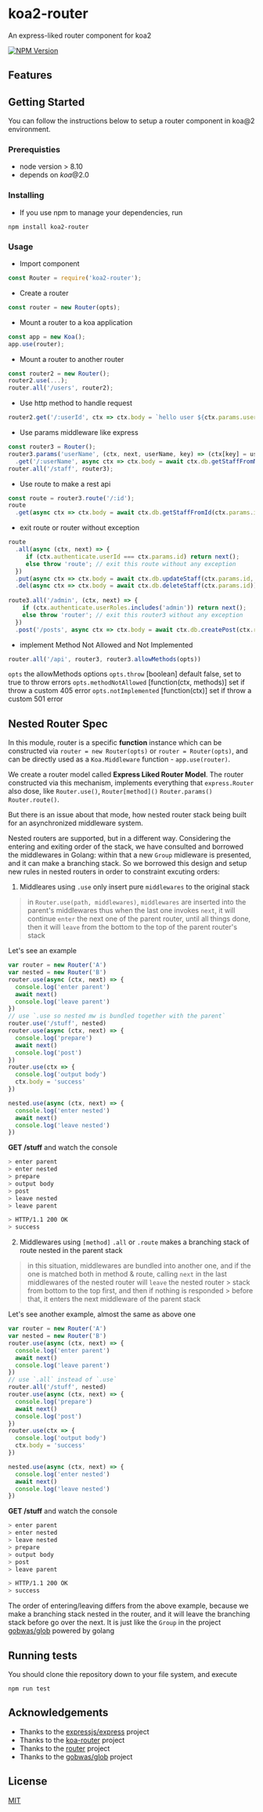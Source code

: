 # koa2-router
An express-liked router component for koa2

  [![NPM Version][npm-image]][npm-url]

## Features

## Getting Started
You can follow the instructions below to setup a router component in koa@2 environment. 

### Prerequisties
* node version > 8.10
* depends on *koa*@2.0

### Installing
* If you use npm to manage your dependencies, run
```
npm install koa2-router
```

### Usage
* Import component
```javascript
const Router = require('koa2-router');
```

* Create a router
```javascript
const router = new Router(opts);
```

* Mount a router to a koa application
```javascript
const app = new Koa();
app.use(router);
```

* Mount a router to another router
```javascript
const router2 = new Router();
router2.use(...);
router.all('/users', router2);
```

* Use http method to handle request
```javascript
router2.get('/:userId', ctx => ctx.body = `hello user ${ctx.params.userId}`);
```

* Use params middleware like express
```javascript
const router3 = Router();
router3.params('userName', (ctx, next, userName, key) => (ctx[key] = userName, next()))
  .get('/:userName', async ctx => ctx.body = await ctx.db.getStaffFromName(ctx.userName));
router.all('/staff', router3);
```

* Use route to make a rest api
```javascript
const route = router3.route('/:id');
route
  .get(async ctx => ctx.body = await ctx.db.getStaffFromId(ctx.params.id));
```

* exit route or router without exception
```javascript
route
  .all(async (ctx, next) => {
     if (ctx.authenticate.userId === ctx.params.id) return next();
     else throw 'route'; // exit this route without any exception
  })   
  .put(async ctx => ctx.body = await ctx.db.updateStaff(ctx.params.id, ctx.request.body))
  .del(async ctx => ctx.body = await ctx.db.deleteStaff(ctx.params.id));
  
route3.all('/admin', (ctx, next) => {
    if (ctx.authenticate.userRoles.includes('admin')) return next();
    else throw 'router'; // exit this router3 without any exception
  })
  .post('/posts', async ctx => ctx.body = await ctx.db.createPost(ctx.request.body, ctx.authenticate.userId));
```

* implement Method Not Allowed and Not Implemented
```javascript
router.all('/api', router3, router3.allowMethods(opts))
```
`opts` the allowMethods options
`opts.throw` [boolean] default false, set to true to throw errors
`opts.methodNotAllowed` [function(ctx, methods)] set if throw a custom 405 error
`opts.notImplemented` [function(ctx)] set if throw a custom 501 error

## Nested Router Spec
In this module, router is a specific **function** instance which can be constructed via `router = new Router(opts)` or `router = Router(opts)`, and can be directly used as a `Koa.Middleware` function - `app.use(router)`.

We create a router model called **Express Liked Router Model**. The router constructed via this mechanism, implements everything that `express.Router` also dose, like `Router.use()`, `Router[method]()` `Router.params()` `Router.route()`.

But there is an issue about that mode, how nested router stack being built for an asynchronized middleware system.

Nested routers are supported, but in a different way. Considering the entering and exiting order of the stack, we have consulted and borrowed the middlewares in Golang: within that a new `Group` midleware is presented, and it can make a branching stack. So we borrowed this design and setup new rules in nested routers in order to constraint excuting orders:

1. Middleares using `.use` only insert pure `middlewares` to the original stack
> in `Router.use(path, middlewares)`,  `middlewares` are inserted into
> the parent's middlewares thus when the last one invokes `next`, it
> will continue `enter` the next one of the parent router, until all
> things done, then it will `leave` from the bottom to the top of the
> parent router's stack

Let's see an example
```js
var router = new Router('A')
var nested = new Router('B')
router.use(async (ctx, next) => {
  console.log('enter parent')
  await next()
  console.log('leave parent')
})
// use `.use so nested mw is bundled together with the parent`
router.use('/stuff', nested)
router.use(async (ctx, next) => {
  console.log('prepare')
  await next()
  console.log('post')
})
router.use(ctx => {
  console.log('output body')
  ctx.body = 'success'
})

nested.use(async (ctx, next) => {
  console.log('enter nested')
  await next()
  console.log('leave nested')
})

```

**GET /stuff** and watch the console
```bash
> enter parent
> enter nested
> prepare
> output body
> post
> leave nested
> leave parent

> HTTP/1.1 200 OK
> success
```

2. Middlewares using `[method]` `.all` or `.route` makes a branching stack of route nested in the parent stack
> in this situation, middlewares are bundled into another one, and
> if the one is matched both in method & route, calling `next` in the
> last middlewares of the nested router will `leave` the nested router > stack from bottom to the top first, and then if nothing is responded > before that, it enters the next middleware of the parent stack

Let's see another example, almost the same as above one
```js
var router = new Router('A')
var nested = new Router('B')
router.use(async (ctx, next) => {
  console.log('enter parent')
  await next()
  console.log('leave parent')
})
// use `.all` instead of `.use`
router.all('/stuff', nested)
router.use(async (ctx, next) => {
  console.log('prepare')
  await next()
  console.log('post')
})
router.use(ctx => {
  console.log('output body')
  ctx.body = 'success'
})

nested.use(async (ctx, next) => {
  console.log('enter nested')
  await next()
  console.log('leave nested')
})

```

**GET /stuff** and watch the console
```bash
> enter parent
> enter nested
> leave nested
> prepare
> output body
> post
> leave parent

> HTTP/1.1 200 OK
> success
```

The order of entering/leaving differs from the above example, because we make a branching stack nested in the router, and it will leave the branching stack before go over the next. It is just like the `Group` in the project [gobwas/glob](https://github.com/gobwas/glob) powered by golang

## Running tests
You should clone thie repository down to your file system, and execute
```
npm run test
```

## Acknowledgements
* Thanks to the [expressjs/express](https://github.com/expressjs/express) project
* Thanks to the [koa-router](https://github.com/alexmingoia/koa-router) project
* Thanks to the [router](https://github.com/pillarjs/router) project
* Thanks to the [gobwas/glob](https://github.com/gobwas/glob) project

## License
  [MIT](LICENSE)

[npm-image]: https://img.shields.io/npm/v/koa2-router.svg?style=flat-square
[npm-url]: https://npmjs.org/package/koa2-router
